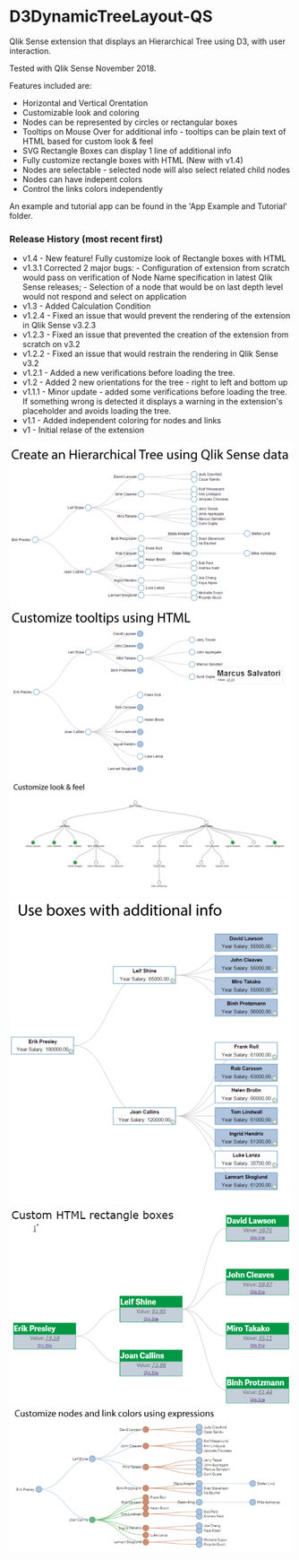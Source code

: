 # D3DynamicTreeLayout-QS
Qlik Sense extension that displays an Hierarchical Tree using D3, with user interaction.

Tested with Qlik Sense November 2018.

Features included are:
  * Horizontal and Vertical Orentation
  * Customizable look and coloring
  * Nodes can be represented by circles or rectangular boxes
  * Tooltips on Mouse Over for additional info - tooltips can be plain text of HTML based for custom look & feel
  * SVG Rectangle Boxes can display 1 line of additional info
  * Fully customize rectangle boxes with HTML (New with v1.4)
  * Nodes are selectable - selected node will also select related child nodes
  * Nodes can have indepent colors
  * Control the links colors independently

An example and tutorial app can be found in the 'App Example and Tutorial' folder.

### Release History (most recent first)
 * v1.4 - New feature! Fully customize look of Rectangle boxes with HTML
 * v1.3.1 Corrected 2 major bugs:
 		- Configuration of extension from scratch would pass on verification of Node Name specification in latest Qlik Sense releases;
 		- Selection of a node that would be on last depth level would not respond and select on application
 * v1.3 - Added Calculation Condition
 * v1.2.4 - Fixed an issue that would prevent the rendering of the extension in Qlik Sense v3.2.3
 * v1.2.3 - Fixed an issue that prevented the creation of the extension from scratch on v3.2
 * v1.2.2 - Fixed an issue that would restrain the rendering in Qlik Sense v3.2
 * v1.2.1 - Added a new verifications before loading the tree.
 * v1.2 - Added 2 new orientations for the tree - right to left and bottom up
 * v1.1.1 - Minor update - added some verifications before loading the tree. If something wrong is detected it
   displays a warning in the extension's placeholder and avoids loading the tree.
 * v1.1 - Added independent coloring for nodes and links
 * v1 - Initial relase of the extension


![alt text](./Screenshots%20Example/Screenshot-1.PNG?raw=true) 
![alt text](./Screenshots%20Example/Screenshot-3.png?raw=true) 
![alt text](./Screenshots%20Example/Screenshot-4.png?raw=true) 
![alt text](./Screenshots%20Example/Screenshot-5.png?raw=true) 
![alt text](./Screenshots%20Example/Screenshot-8.png?raw=true) 
![alt text](./Screenshots%20Example/Screenshot-7.PNG?raw=true)